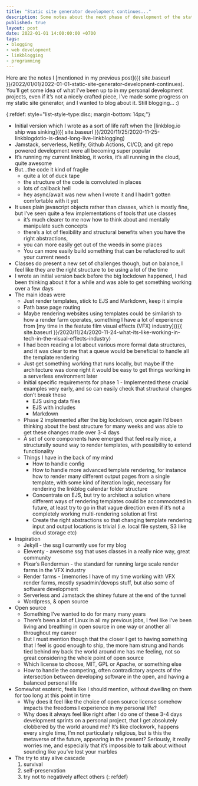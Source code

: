 ```yaml
---
title: "Static site generator development continues..."
description: Some notes about the next phase of development of the static site generator I'm using to build my linkblog
published: true
layout: post
date: 2022-01-01 14:00:00:00 +0700
tags:
- blogging
- web development
- linkblogging
- programming
---
```

Here are the notes I [mentioned in my previous post]({{ site.baseurl }}/2022/01/01/2022-01-01-static-site-generator-developnent-continues). You’ll get some idea of what I’ve been up to in my personal development projects, even if it’s not a nicely crafted piece, I’ve made some progress on my static site generator, and I wanted to blog about it. Still blogging… :)

{:refdef: style="list-style-type:disc; margin-bottom: 14px;"}
- Initial version which I wrote as a sort of life raft when the [linkblog.io ship was sinking]({{ site.baseurl }}/2020/11/25/2020-11-25-linkblogdotio-is-dead-long-live-linkblogging)
- Jamstack, serverless, Netlify, Github Actions, CI/CD, and git repo powered development were all becoming super popular
- It’s running my current linkblog, it works, it’s all running in the cloud, quite awesome 
- But...the code it kind of fragile
  - quite a lot of duck tape
  - the structure of the code is convoluted in places
  - lots of callback hell
  - hey async/await was new when I wrote it and I hadn’t gotten comfortable with it yet
- It uses plain javascript objects rather than classes, which is mostly fine, but I’ve seen quite a few implementations of tools that use classes
  - it’s much clearer to me now how to think about and mentally manipulate such concepts
  - there’s a lot of flexibility and structural benefits when you have the right abstractions, 
  - you can more easily get out of the weeds in some places
  - You can more easily build something that can be refactored to suit your current needs
- Classes do present a new set of challenges though, but on balance, I feel like they are the right structure to be using a lot of the time
- I wrote an initial version back before the big lockdown happened, I had been thinking about it for a while and was able to get something working over a few days
- The main ideas were
  - Just render templates, stick to EJS and Markdown, keep it simple
  - Path base page routing
  - Maybe rendering websites using templates could be similarish to how a render farm operates, something I have a lot of experience from [my time in the featute film visual effects (VFX) industry](({{ site.baseurl }}/2020/11/24/2020-11-24-what-its-like-working-in-tech-in-the-visual-effects-industry)
  - I had been reading a lot about various more formal data structures, and it was clear to me that a queue would be beneficial to handle all the template rendering 
  - Just get something working that runs locally, but maybe if the architecture was done right it would be easy to get things working in a serverless environment later
  - Initial specific requirements for phase 1 - Implemented these crucial examples very early, and so can easily check that structural changes don’t break these
    - EJS using data files
    - EJS with includes 
    - Markdown
  - Phase 2 implemented after the big lockdown, once again I’d been thinking about the best structure for many weeks and was able to get these changes made over 3-4 days
  - A set of core components have emerged that feel really nice, a structurally sound way to render templates, with possibility to extend functionality
  - Things I have in the back of my mind
    - How to handle config
    - How to handle more advanced template rendering, for instance how to render many different output pages from a single template, with some kind of iteration logic, necessary for rendering the linkblog calendar folder structure
    - Concentrate on EJS, but try to architect a solution where different ways of rendering templates could be accommodated in future, at least try to go in that vague direction even if it’s not a completely working multi-rendering solution at first 
    - Create the right abstractions so that changing template rendering input and output locations is trivial (i.e. local file system, S3 like cloud storage etc)
- Inspiration
  - Jekyll - the ssg I currently use for my blog
  - Eleventy - awesome ssg that uses classes in a really nice way, great community
  - Pixar’s Renderman - the standard for running large scale render farms in the VFX industry
  - Render farms - [memories I have of my time working with VFX render farms, mostly sysadmin/devops stuff, but also some of software development
  - Serverless and Jamstack the shiney future at the end of the tunnel
  - Wordpress, & open source
- Open source
  - Something I’ve wanted to do for many many years
  - There’s been a lot of Linux in all my previous jobs, I feel like I’ve been living and breathing in open source in one way or another all throughout my career
  - But I must mention though that the closer I get to having something that I feel is good enough to ship, the more ham strung and hands tied behind my back the world around me has me feeling, not so great considering the whole point of open source
  - Which license to choose, MIT, GPL or Apache, or something else
  - How to handle the competing, often contradictory aspects of the intersection between developing software in the open, and having a balanced personal life
- Somewhat esoteric, feels like I should mention, without dwelling on them for too long at this point in time 
  - Why does it feel like the choice of open source license somehow impacts the freedoms I experience in my personal life?
  - Why does it always feel like right after I do one of these 3-4 days development sprints on a personal project, that I get absolutely clobbered by the world around me? It’s like clockwork, happens every single time, I’m not particularly religious, but is this the metaverse of the future, appearing in the present? Seriously, it really worries me, and especially that it’s impossible to talk about without sounding like you’ve lost your marbles
- The try to stay alive cascade
    1. survival
    2. self-preservation
    3. try not to negatively affect others
{: refdef}
